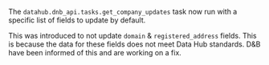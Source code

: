The `datahub.dnb_api.tasks.get_company_updates` task now run with a specific list of fields to update by default.

This was introduced to not update `domain` & `registered_address` fields. This is because the data for these fields does not meet Data Hub standards. D&B have been informed of this and are working on a fix.
